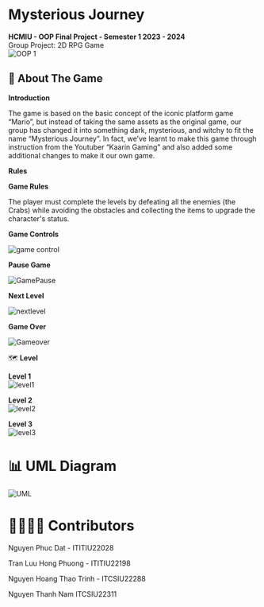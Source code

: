 # Mysterious Journey 
**HCMIU - OOP Final Project - Semester 1 2023 - 2024** <br>
Group Project: 2D RPG Game <br>
![OOP 1](<img width="778" alt="image" src="https://github.com/ctin2004/OOP_lab/assets/148067195/b9612d5d-9922-4c24-9511-7878cb23dad0">
) <br>

:notebook_with_decorative_cover: **About The Game** <br>
-
**Introduction** <br>

The game is based on the basic concept of the iconic platform game “Mario”, but instead of taking the same assets as the original game, our group has changed it into something dark, mysterious, and witchy to fit the name “Mysterious Journey”. In fact, we’ve learnt to make this game through instruction from the Youtuber “Kaarin Gaming” and also added some additional changes to make it our own game. <br>

**Rules** <br>

**Game Rules** <br>

The player must complete the levels by defeating all the enemies (the Crabs) while avoiding the obstacles and collecting the items to upgrade the character's status. <br>

**Game Controls** <br>

![game control](https://github.com/ctin2004/OOP_lab/assets/134122434/c567d693-078a-4f99-a1a4-20d87cf4ff0c) <br>

**Pause Game** <br>

![GamePause](https://github.com/ctin2004/OOP_lab/assets/134122434/8cfe7831-337a-4b55-a25b-00fdc7c2ca0c) <br>

**Next Level** <br>

![nextlevel](https://github.com/ctin2004/OOP_lab/assets/134122434/0f767053-43db-4826-90f6-b1bba0439004)

**Game Over** <br>

![Gameover](https://github.com/ctin2004/OOP_lab/assets/134122434/9afae0c0-e788-433d-8454-307119196d61)

:world_map: **Level** <br>

**Level 1** <br>
![level1](https://github.com/ctin2004/OOP_lab/assets/134122434/e33bdb7c-2fab-4bf9-b6a5-1470ec5e9f13) <br>

**Level 2** <br>
![level2](https://github.com/ctin2004/OOP_lab/assets/134122434/60fbaf3c-be00-4afd-b8bb-ea655a565636) <br>

**Level 3** <br>
![level3](https://github.com/ctin2004/OOP_lab/assets/134122434/3acf3674-e01e-41be-bc14-54a1deb3d254) <br>

 # :bar_chart: UML Diagram <br>
![UML](https://github.com/ctin2004/OOP_lab/assets/134122434/1a851c27-7a3a-47c1-9f9d-6e1e2d0751b8) <br>

# :family_man_man_girl_girl: Contributors <br>
Nguyen Phuc Dat - ITITIU22028 <br>

Tran Luu Hong Phuong - ITITIU22198 <br>

Nguyen Hoang Thao Trinh - ITCSIU22288 <br>

Nguyen Thanh Nam ITCSIU22311 <br>
